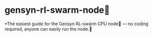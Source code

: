 # gensyn-rl-swarm-node🐝


•The easiest guide for the Gensyn RL-swarm CPU node🐝 — no coding required, anyone can easily run the node.💎
